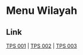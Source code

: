 # Menu Wilayah

## Link

[TPS 001](https://github.com/gigit-pemilu/pemilu-2024-95-papua-pegunungan/tree/main/pilpres/hitung-suara/sub/95-papua-pegunungan/sub/04-tolikara/sub/11-kubu/sub/2003-kubu/sub/001-tps)
 | 
[TPS 002](https://github.com/gigit-pemilu/pemilu-2024-95-papua-pegunungan/tree/main/pilpres/hitung-suara/sub/95-papua-pegunungan/sub/04-tolikara/sub/11-kubu/sub/2003-kubu/sub/002-tps)
 | 
[TPS 003](https://github.com/gigit-pemilu/pemilu-2024-95-papua-pegunungan/tree/main/pilpres/hitung-suara/sub/95-papua-pegunungan/sub/04-tolikara/sub/11-kubu/sub/2003-kubu/sub/003-tps)

